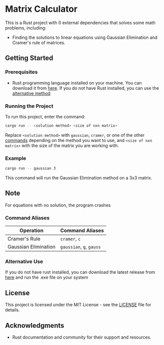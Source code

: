 # Matrix Calculator

This is a Rust project with 0 external dependencies that solves some math problems, including:

- Finding the solutions to linear equations using Gaussian Elimination and Cramer's rule of matrices.

## Getting Started

### Prerequisites

- Rust programming language installed on your machine. You can download it from [here](https://www.rust-lang.org/tools/install). If you do not have Rust installed, you can use the [alternative method](#alternative-use)


### Running the Project

To run this project, enter the command:

```sh
cargo run -- <solution method> <size of nxn matrix>
```

Replace `<solution method>` with `gaussian`, `cramer`, or one of the other [commands](#command-aliases) depending on the method you want to use, and `<size of nxn matrix>` with the size of the matrix you are working with.

### Example

```sh
cargo run -- gaussian 3
```

This command will run the Gaussian Elimination method on a 3x3 matrix.

## Note
For equations with no solution, the program crashes

### Command Aliases

| Operation  | Command Aliases |
| ------------- | ------------- |
| Cramer's Rule | `cramer`, `c`  |
| Gaussian Elimination  | `gaussian`, `g`, `gauss` |

### Alternative Use
If you do not have rust installed, you can download the latest release from [here](https://github.com/DreadedHippy/mat-334-rust/releases) and run the .exe file on your system


## License

This project is licensed under the MIT License - see the [LICENSE](LICENSE) file for details.

## Acknowledgments

- Rust documentation and community for their support and resources.
